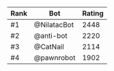 Rank|Bot|Rating
---|---|---
#1|@NilatacBot|2448
#2|@anti-bot|2220
#3|@CatNail|2114
#4|@pawnrobot|1902
